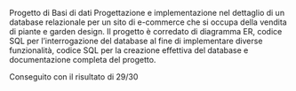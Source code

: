 Progetto di Basi di dati
Progettazione e implementazione nel dettaglio di un database relazionale per un sito di e-commerce che si occupa della vendita di piante e garden design. Il progetto è corredato di diagramma ER, codice SQL per l’interrogazione del database al fine di implementare diverse funzionalità, codice SQL per la creazione effettiva del database e documentazione completa del progetto.

Conseguito con il risultato di 29/30

